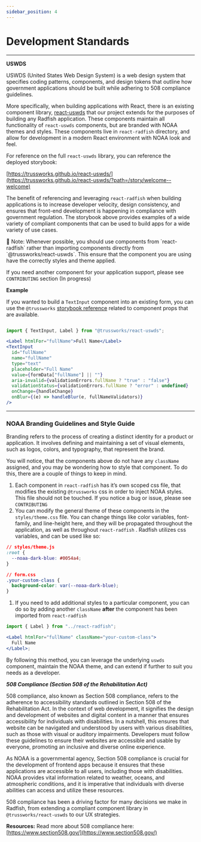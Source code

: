```yaml
---
sidebar_position: 4
---
```


# Development Standards

---

**USWDS**

USWDS (United States Web Design System) is a web design system that specifies coding patterns, components, and design tokens that outline how government applications should be built while adhering to 508 compliance guidelines.

More specifically, when building applications with React, there is an existing component library, [react-uswds](https://trussworks.github.io/react-uswds/?path=/story/welcome--welcome) that our project extends for the purposes of building any Radfish application. These components maintain all functionality of `react-uswds` components, but are branded with NOAA themes and styles. These components live in `react-radfish` directory, and allow for development in a modern React environment with NOAA look and feel.

For reference on the full `react-uswds` library, you can reference the deployed storybook:

[https://trussworks.github.io/react-uswds/](https://trussworks.github.io/react-uswds/?path=/story/welcome--welcome)

The benefit of referencing and leveraging `react-radfish` when building applications is to increase developer velocity, design consistency, and ensures that front-end development is happening in compliance with government regulation. The storybook above provides examples of a wide variety of compliant components that can be used to build apps for a wide variety of use cases.

<aside>
🚨 Note: Whenever possible, you should use components from `react-radfish` rather than importing components directly from `@trussworks/react-uswds`. This ensure that the component you are using have the correctly styles and theme applied.

If you need another component for your application support, please see `CONTRIBUTING` section (In progress)

</aside>

**Example**

If you wanted to build a `TextInput` component into an existing form, you can use the `@trussworks` [storybook reference](https://trussworks.github.io/react-uswds/?path=/docs/components-text-input--default-text-input) related to component props that are available.

```jsx

import { TextInput, Label } from "@trussworks/react-uswds";

<Label htmlFor="fullName">Full Name</Label>
<TextInput
  id="fullName"
  name="fullName"
  type="text"
  placeholder="Full Name"
  value={formData["fullName"] || ""}
  aria-invalid={validationErrors.fullName ? "true" : "false"}
  validationStatus={validationErrors.fullName ? "error" : undefined}
  onChange={handleChange}
  onBlur={(e) => handleBlur(e, fullNameValidators)}
/>
```

---

### **NOAA Branding Guidelines and Style Guide**

Branding refers to the process of creating a distinct identity for a product or application. It involves defining and maintaining a set of visual elements, such as logos, colors, and typography, that represent the brand.

You will notice, that the components above do not have any `className` assigned, and you may be wondering how to style that component. To do this, there are a couple of things to keep in mind.

1. Each component in `react-radfish` has it’s own scoped css file, that modifies the existing `@trussworks` css in order to inject NOAA styles. This file should not be touched. If you notice a bug or issue, please see `CONTRIBUTING`
2. You can modify the general theme of these components in the `styles/theme.css` file. You can change things like color variables, font-family, and line-height here, and they will be propagated throughout the application, as well as throughout `react-radfish` . Radfish utilizes css variables, and can be used like so:

```css
// styles/theme.js
:root {
  --noaa-dark-blue: #0054a4;
}

// form.css
.your-custom-class {
  background-color: var(--noaa-dark-blue);
}
```

1. If you need to add additional styles to a particular component, you can do so by adding another `className` **after** the component has been imported from `react-radfish`

```jsx
import { Label } from "../react-radfish";

<Label htmlFor="fullName" className="your-custom-class">
  Full Name
</Label>;
```

By following this method, you can leverage the underlying `uswds` component, maintain the NOAA theme, and can extend if further to suit you needs as a developer.

**_508 Compliance (Section 508 of the Rehabilitation Act)_**

508 compliance, also known as Section 508 compliance, refers to the adherence to accessibility standards outlined in Section 508 of the Rehabilitation Act. In the context of web development, it signifies the design and development of websites and digital content in a manner that ensures accessibility for individuals with disabilities. In a nutshell, this ensures that website can be navigated and understood by users with various disabilities, such as those with visual or auditory impairments. Developers must follow these guidelines to ensure their websites are accessible and usable by everyone, promoting an inclusive and diverse online experience.

As NOAA is a governmental agency, Section 508 compliance is crucial for the development of frontend apps because it ensures that these applications are accessible to all users, including those with disabilities. NOAA provides vital information related to weather, oceans, and atmospheric conditions, and it is imperative that individuals with diverse abilities can access and utilize these resources.

508 compliance has been a driving factor for many decisions we make in Radfish, from extending a compliant component library in `@trussworks/react-uswds` to our UX strategies.

**Resources:**
Read more about 508 compliance here: [https://www.section508.gov/](https://www.section508.gov/)
